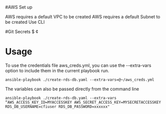 #AWS Set up

AWS requires a default VPC to be created
AWS requires a default Subnet to be created
Use CLI

#Git Secrets
$
¢


# Usage

To use the credentials file aws_creds.yml, you can use the --extra-vars
option to include them in the current playbook run.

``` shell 
ansible-playbook ./create-rds-db.yaml --extra-vars=@~/aws_creds.yml 
```

The variables can also be passed directly from the command line 

``` shell 
ansible-playbook ./create-rds-db.yaml --extra-vars “AWS_ACCESS_KEY_ID=MYACCESSKEY AWS_SECRET_ACCESS_KEY=MYSECRETACCESSKEY RDS_DB_USERNAME=cfiuser RDS_DB_PASSWORD=xxxxxx"
```

